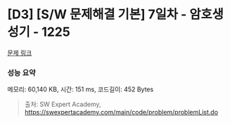 # [D3] [S/W 문제해결 기본] 7일차 - 암호생성기 - 1225 

[문제 링크](https://swexpertacademy.com/main/code/problem/problemDetail.do?contestProbId=AV14uWl6AF0CFAYD) 

### 성능 요약

메모리: 60,140 KB, 시간: 151 ms, 코드길이: 452 Bytes



> 출처: SW Expert Academy, https://swexpertacademy.com/main/code/problem/problemList.do
